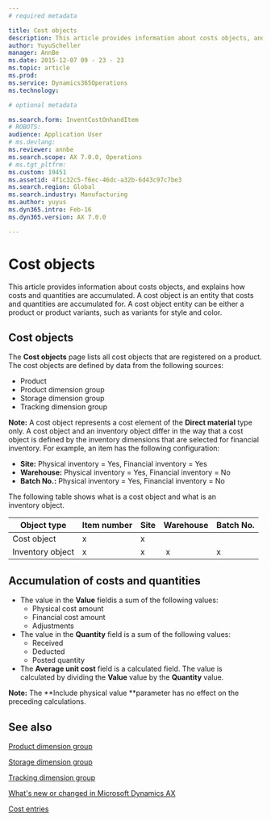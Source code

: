 ```yaml
---
# required metadata

title: Cost objects
description: This article provides information about costs objects, and explains how costs and quantities are accumulated. A cost object is an entity that costs and quantities are accumulated for. A cost object entity can be either a product or product variants, such as variants for style and color.  
author: YuyuScheller
manager: AnnBe
ms.date: 2015-12-07 09 - 23 - 23
ms.topic: article
ms.prod: 
ms.service: Dynamics365Operations
ms.technology: 

# optional metadata

ms.search.form: InventCostOnhandItem
# ROBOTS: 
audience: Application User
# ms.devlang: 
ms.reviewer: annbe
ms.search.scope: AX 7.0.0, Operations
# ms.tgt_pltfrm: 
ms.custom: 19451
ms.assetid: 4f1c32c5-f6ec-46dc-a32b-6d43c97c7be3
ms.search.region: Global
ms.search.industry: Manufacturing
ms.author: yuyus
ms.dyn365.intro: Feb-16
ms.dyn365.version: AX 7.0.0

---
```


# Cost objects

This article provides information about costs objects, and explains how costs and quantities are accumulated. A cost object is an entity that costs and quantities are accumulated for. A cost object entity can be either a product or product variants, such as variants for style and color.  

Cost objects
------------

The **Cost objects** page lists all cost objects that are registered on a product. The cost objects are defined by data from the following sources:

-   Product
-   Product dimension group
-   Storage dimension group
-   Tracking dimension group

**Note:** A cost object represents a cost element of the **Direct material** type only. A cost object and an inventory object differ in the way that a cost object is defined by the inventory dimensions that are selected for financial inventory. For example, an item has the following configuration:

-   **Site:** Physical inventory = Yes, Financial inventory = Yes
-   **Warehouse:** Physical inventory = Yes, Financial inventory = No
-   **Batch No.:** Physical inventory = Yes, Financial inventory = No

The following table shows what is a cost object and what is an inventory object.

| Object type      | Item number | Site | Warehouse | Batch No. |
|------------------|-------------|------|-----------|-----------|
| Cost object      | x           | x    |           |           |
| Inventory object | x           | x    |  x        | x         |

## Accumulation of costs and quantities
-   The value in the **Value** fieldis a sum of the following values:
    -   Physical cost amount
    -   Financial cost amount
    -   Adjustments
-   The value in the **Quantity** field is a sum of the following values:
    -   Received
    -   Deducted
    -   Posted quantity
-   The **Average unit cost** field is a calculated field. The value is calculated by dividing the **Value** value by the **Quantity** value.

**Note:** The **Include physical value **parameter has no effect on the preceding calculations.

See also
--------

[Product dimension group](https://technet.microsoft.com/en-us/library/aa499382.aspx)

[Storage dimension group](https://technet.microsoft.com/en-us/library/hh209317.aspx)

[Tracking dimension group](https://technet.microsoft.com/en-us/library/hh209465.aspx)

[What's new or changed in Microsoft Dynamics AX](whats-new-changed.md)

[Cost entries](cost-entries.md)


